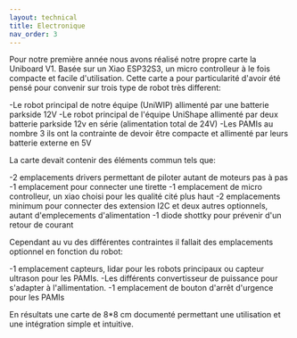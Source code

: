 ```yaml
---
layout: technical
title: Electronique
nav_order: 3
---
```


Pour notre première année nous avons réalisé notre propre carte la Uniboard V1.
Basée sur un Xiao ESP32S3, un micro controlleur à le fois compacte et facile d'utilisation.
Cette carte a pour particularité d'avoir été pensé pour convenir sur trois type de robot très different:

-Le robot principal de notre équipe (UniWIP) allimenté par une batterie parkside 12V 
-Le robot principal de l'équipe UniShape allimenté par deux batterie parkside 12v en série (alimentation total de 24V)
-Les PAMIs au nombre 3 ils ont la contrainte de devoir être compacte et allimenté par leurs batterie externe en 5V

La carte devait contenir des éléments commun tels que:

-2 emplacements drivers permettant de piloter autant de moteurs pas à pas
-1 emplacement pour connecter une tirette 
-1 emplacement de micro controlleur, un xiao choisi pour les qualité cité plus haut
-2 emplacements minimum pour connecter des extension I2C et deux autres optionnels, autant d'emplecements d'alimentation
-1 diode shottky pour prévenir d'un retour de courant

Cependant au vu des différentes contraintes il fallait des emplacements optionnel en fonction du robot:

-1 emplacement capteurs, lidar pour les robots principaux ou capteur ultrason pour les PAMIs.
-Les différents convertisseur de puissance pour s'adapter à l'allimentation.
-1 emplacement de bouton d'arrêt d'urgence pour les PAMIs

<kicanvas-embed controls="full">
    <kicanvas-source src="./Carte_Fichiers_KiCad/UniBoard-Xiao.kicad_pcb"></kicanvas-source>
    <kicanvas-source src="./Carte_Fichiers_KiCad/UniBoard-Xiao.kicad_sch"></kicanvas-source>
</kicanvas-embed>

En résultats une carte de 8*8 cm documenté permettant une utilisation et une intégration simple et intuitive.

